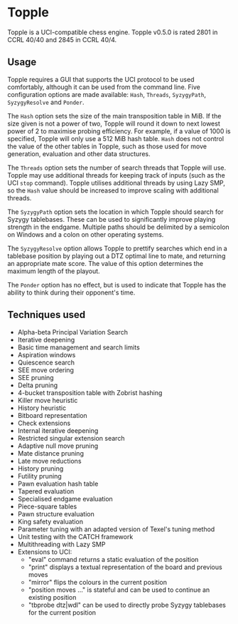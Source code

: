 # Topple

Topple is a UCI-compatible chess engine.
Topple v0.5.0 is rated 2801 in CCRL 40/40 and 2845 in CCRL 40/4.

## Usage
Topple requires a GUI that supports the UCI protocol to be used comfortably, although it can be used from the command line.
Five configuration options are made available: `Hash`, `Threads`, `SyzygyPath`, `SyzygyResolve` and `Ponder`.

The `Hash` option sets the size of the main transposition table in MiB. If the size given is not a power of two, Topple will round it down to next lowest power of 2 to maximise probing efficiency. For example, if a value of 1000 is specified, Topple will only use a 512 MiB hash table. `Hash` does not control the value of the other tables in Topple, such as those used for move generation, evaluation and other data structures.

The `Threads` option sets the number of search threads that Topple will use. Topple may use additional threads for keeping track of inputs (such as the UCI `stop` command). Topple utilises additional threads by using Lazy SMP, so the `Hash` value should be increased to improve scaling with additional threads. 

The `SyzygyPath` option sets the location in which Topple should search for Syzygy tablebases. These can be used to significantly improve playing strength in the endgame. Multiple paths should be delimited by a semicolon on Windows and a colon on other operating systems.

The `SyzygyResolve` option allows Topple to prettify searches which end in a tablebase position by playing out a DTZ optimal line to mate, and returning an appropriate mate score. The value of this option determines the maximum length of the playout.

The `Ponder` option has no effect, but is used to indicate that Topple has the ability to think during their opponent's time.

## Techniques used
 - Alpha-beta Principal Variation Search
 - Iterative deepening
 - Basic time management and search limits
 - Aspiration windows
 - Quiescence search
 - SEE move ordering
 - SEE pruning
 - Delta pruning
 - 4-bucket transposition table with Zobrist hashing
 - Killer move heuristic
 - History heuristic
 - Bitboard representation
 - Check extensions
 - Internal iterative deepening
 - Restricted singular extension search
 - Adaptive null move pruning
 - Mate distance pruning
 - Late move reductions
 - History pruning
 - Futility pruning
 - Pawn evaluation hash table
 - Tapered evaluation
 - Specialised endgame evaluation
 - Piece-square tables
 - Pawn structure evaluation
 - King safety evaluation
 - Parameter tuning with an adapted version of Texel's tuning method
 - Unit testing with the CATCH framework
 - Multithreading with Lazy SMP
 - Extensions to UCI:
     - "eval" command returns a static evaluation of the position
     - "print" displays a textual representation of the board and previous moves
     - "mirror" flips the colours in the current position
     - "position moves ..." is stateful and can be used to continue an existing position
     - "tbprobe dtz|wdl" can be used to directly probe Syzygy tablebases for the current position